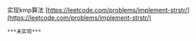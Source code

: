 实现kmp算法
[https://leetcode.com/problems/implement-strstr/](https://leetcode.com/problems/implement-strstr/)

```
***未实现***
```
